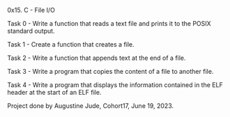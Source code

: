 0x15. C - File I/O

Task 0 - Write a function that reads a text file and prints it to 
the POSIX standard output.

Task 1 - Create a function that creates a file.

Task 2 - Write a function that appends text at the end of a file.

Task 3 - Write a program that copies the content of a file to another file.

Task 4 - Write a program that displays the information contained in 
the ELF header at the start of an ELF file.

Project done by Augustine Jude, Cohort17, June 19, 2023.
